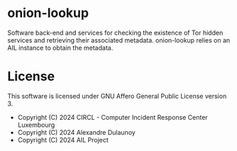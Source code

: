 # onion-lookup

Software back-end and services for checking the existence of Tor hidden services and retrieving their associated metadata. onion-lookup relies on an AIL instance to obtain the metadata.

# License

This software is licensed under GNU Affero General Public License version 3.

- Copyright (C) 2024 CIRCL - Computer Incident Response Center Luxembourg
- Copyright (C) 2024 Alexandre Dulaunoy
- Copyright (C) 2024 AIL Project

